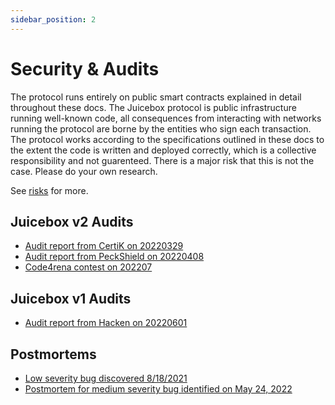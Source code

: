 ```yaml
---
sidebar_position: 2
---
```


# Security & Audits

The protocol runs entirely on public smart contracts explained in detail throughout these docs. The Juicebox protocol is public infrastructure running well-known code, all consequences from interacting with networks running the protocol are borne by the entities who sign each transaction. The protocol works according to the specifications outlined in these docs to the extent the code is written and deployed correctly, which is a collective responsibility and not guarenteed. There is a major risk that this is not the case. Please do your own research.

See [risks](/dev/learn/risks) for more.

## Juicebox v2 Audits

* [Audit report from CertiK on 20220329](/pdf/certik-audit-report.pdf)
* [Audit report from PeckShield on 20220408](/pdf/peckshield-audit-report.pdf)
* [Code4rena contest on 202207](https://code4rena.com/contests/2022-07-juicebox-v2-contest)

## Juicebox v1 Audits

* [Audit report from Hacken on 20220601](https://github.com/People-DAO/Audit-Reports/blob/main/1_%5BJuice%20Protocol_06012022%5DAudit_Report.pdf)

## Postmortems

* [Low severity bug discovered 8/18/2021](/blog/juicebox-postmortem-of-low-severity-bug-discovered-8-18-2021)
* [Postmortem for medium severity bug identified on May 24, 2022](https://github.com/jbx-protocol/juice-contracts-v2/blob/main/security/postmortem/5.24.2022.md)
